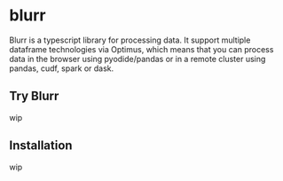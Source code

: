 # blurr

Blurr is a typescript library for processing data. It support multiple dataframe technologies via Optimus, which means that you can process data in the browser using pyodide/pandas or in a remote cluster using pandas, cudf, spark or dask.

## Try Blurr
wip

## Installation
wip


